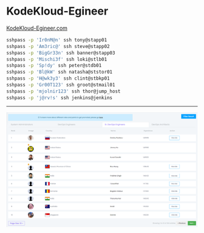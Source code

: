 # KodeKloud-Egineer
[KodeKloud-Egineer.com](https://kodekloud-engineer.com)


```bash
sshpass -p 'Ir0nM@n' ssh tony@stapp01
sshpass -p 'Am3ric@' ssh steve@stapp02
sshpass -p 'BigGr33n' ssh banner@stapp03
sshpass -p 'Mischi3f' ssh loki@stlb01
sshpass -p 'Sp!dy' ssh peter@stdb01
sshpass -p 'Bl@kW' ssh natasha@ststor01
sshpass -p 'H@wk3y3' ssh clint@stbkp01
sshpass -p 'Gr00T123' ssh groot@stmail01
sshpass -p 'mjolnir123' ssh thor@jump_host
sshpass -p 'j@rv!s' ssh jenkins@jenkins
```

---

![1st.png](1st.png)
